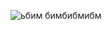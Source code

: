 ![ьбим бимбибмибм]([https://github.com/jon/coolproject/raw/master/image/image.png](https://github.com/bottlin-rnbclub/react-shop/blob/main/image/1.png))
